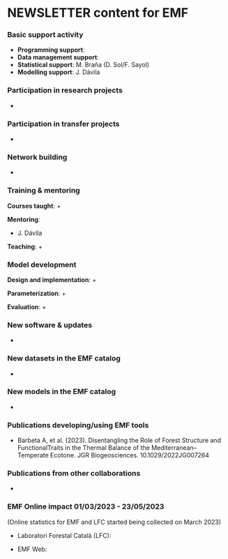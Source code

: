 # NEWSLETTER content for EMF

### Basic support activity

  + **Programming support**: 
  + **Data management support**:  
  + **Statistical support**: M. Braña (D. Sol/F. Sayol) 
  + **Modelling support**: J. Dávila

### Participation in research projects

  + 

### Participation in transfer projects

  + 

### Network building
  +

### Training & mentoring

**Courses taught**:
  + 

**Mentoring**:
  + J. Dávila

**Teaching**:
  + 
  
### Model development

**Design and implementation**:
  + 

**Parameterization**:
  +
  
**Evaluation**:
  + 

### New software & updates
  + 
  
### New datasets in the EMF catalog
  + 
  
### New models in the EMF catalog
  + 
  
### Publications developing/using EMF tools
  + Barbeta A, et al. (2023). Disentangling the Role of Forest Structure and FunctionalTraits in the Thermal Balance of the Mediterranean–Temperate Ecotone. JGR Biogeosciences. 10.1029/2022JG007264

### Publications from other collaborations
  + 
  
### EMF Online impact 01/03/2023 - 23/05/2023

(Online statistics for EMF and LFC started being collected on March 2023)

  + Laboratori Forestal Català (LFC):
  
  + EMF Web:
